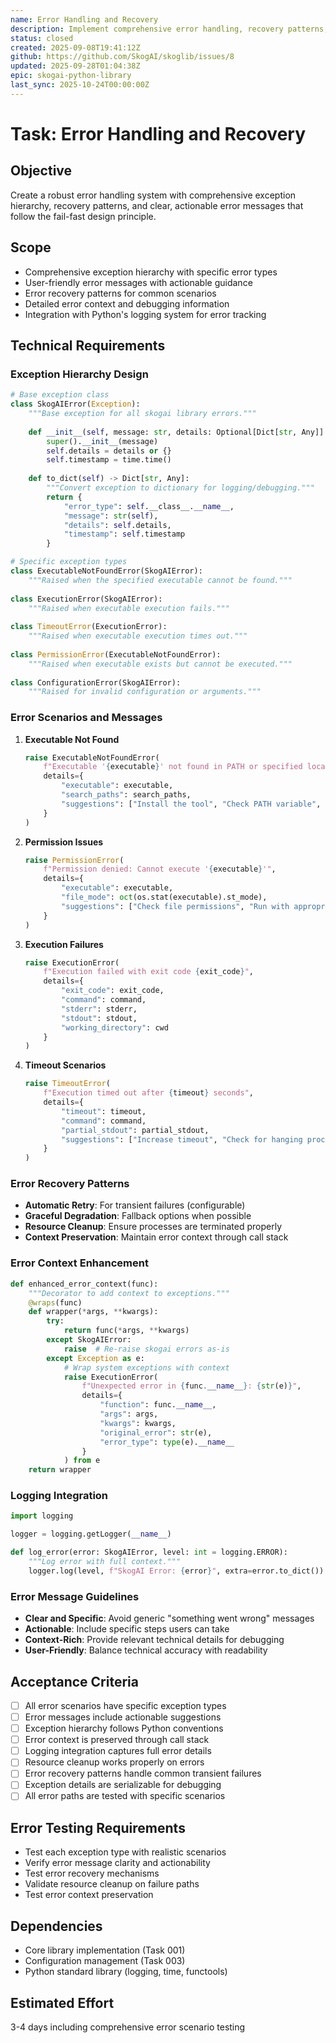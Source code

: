 ```yaml
---
name: Error Handling and Recovery
description: Implement comprehensive error handling, recovery patterns, and user-friendly error messages
status: closed
created: 2025-09-08T19:41:12Z
github: https://github.com/SkogAI/skoglib/issues/8
updated: 2025-09-28T01:04:38Z
epic: skogai-python-library
last_sync: 2025-10-24T00:00:00Z
---
```


# Task: Error Handling and Recovery

## Objective
Create a robust error handling system with comprehensive exception hierarchy, recovery patterns, and clear, actionable error messages that follow the fail-fast design principle.

## Scope
- Comprehensive exception hierarchy with specific error types
- User-friendly error messages with actionable guidance
- Error recovery patterns for common scenarios
- Detailed error context and debugging information
- Integration with Python's logging system for error tracking

## Technical Requirements

### Exception Hierarchy Design
```python
# Base exception class
class SkogAIError(Exception):
    """Base exception for all skogai library errors."""
    
    def __init__(self, message: str, details: Optional[Dict[str, Any]] = None):
        super().__init__(message)
        self.details = details or {}
        self.timestamp = time.time()
    
    def to_dict(self) -> Dict[str, Any]:
        """Convert exception to dictionary for logging/debugging."""
        return {
            "error_type": self.__class__.__name__,
            "message": str(self),
            "details": self.details,
            "timestamp": self.timestamp
        }

# Specific exception types
class ExecutableNotFoundError(SkogAIError):
    """Raised when the specified executable cannot be found."""
    
class ExecutionError(SkogAIError):
    """Raised when executable execution fails."""
    
class TimeoutError(ExecutionError):
    """Raised when executable execution times out."""
    
class PermissionError(ExecutableNotFoundError):
    """Raised when executable exists but cannot be executed."""
    
class ConfigurationError(SkogAIError):
    """Raised for invalid configuration or arguments."""
```

### Error Scenarios and Messages
1. **Executable Not Found**
   ```python
   raise ExecutableNotFoundError(
       f"Executable '{executable}' not found in PATH or specified location",
       details={
           "executable": executable,
           "search_paths": search_paths,
           "suggestions": ["Install the tool", "Check PATH variable", "Use absolute path"]
       }
   )
   ```

2. **Permission Issues**
   ```python
   raise PermissionError(
       f"Permission denied: Cannot execute '{executable}'",
       details={
           "executable": executable,
           "file_mode": oct(os.stat(executable).st_mode),
           "suggestions": ["Check file permissions", "Run with appropriate privileges"]
       }
   )
   ```

3. **Execution Failures**
   ```python
   raise ExecutionError(
       f"Execution failed with exit code {exit_code}",
       details={
           "exit_code": exit_code,
           "command": command,
           "stderr": stderr,
           "stdout": stdout,
           "working_directory": cwd
       }
   )
   ```

4. **Timeout Scenarios**
   ```python
   raise TimeoutError(
       f"Execution timed out after {timeout} seconds",
       details={
           "timeout": timeout,
           "command": command,
           "partial_stdout": partial_stdout,
           "suggestions": ["Increase timeout", "Check for hanging processes"]
       }
   )
   ```

### Error Recovery Patterns
- **Automatic Retry**: For transient failures (configurable)
- **Graceful Degradation**: Fallback options when possible
- **Resource Cleanup**: Ensure processes are terminated properly
- **Context Preservation**: Maintain error context through call stack

### Error Context Enhancement
```python
def enhanced_error_context(func):
    """Decorator to add context to exceptions."""
    @wraps(func)
    def wrapper(*args, **kwargs):
        try:
            return func(*args, **kwargs)
        except SkogAIError:
            raise  # Re-raise skogai errors as-is
        except Exception as e:
            # Wrap system exceptions with context
            raise ExecutionError(
                f"Unexpected error in {func.__name__}: {str(e)}",
                details={
                    "function": func.__name__,
                    "args": args,
                    "kwargs": kwargs,
                    "original_error": str(e),
                    "error_type": type(e).__name__
                }
            ) from e
    return wrapper
```

### Logging Integration
```python
import logging

logger = logging.getLogger(__name__)

def log_error(error: SkogAIError, level: int = logging.ERROR):
    """Log error with full context."""
    logger.log(level, f"SkogAI Error: {error}", extra=error.to_dict())
```

### Error Message Guidelines
- **Clear and Specific**: Avoid generic "something went wrong" messages
- **Actionable**: Include specific steps users can take
- **Context-Rich**: Provide relevant technical details for debugging
- **User-Friendly**: Balance technical accuracy with readability

## Acceptance Criteria
- [ ] All error scenarios have specific exception types
- [ ] Error messages include actionable suggestions
- [ ] Exception hierarchy follows Python conventions
- [ ] Error context is preserved through call stack
- [ ] Logging integration captures full error details
- [ ] Resource cleanup works properly on errors
- [ ] Error recovery patterns handle common transient failures
- [ ] Exception details are serializable for debugging
- [ ] All error paths are tested with specific scenarios

## Error Testing Requirements
- Test each exception type with realistic scenarios
- Verify error message clarity and actionability
- Test error recovery mechanisms
- Validate resource cleanup on failure paths
- Test error context preservation

## Dependencies
- Core library implementation (Task 001)
- Configuration management (Task 003)
- Python standard library (logging, time, functools)

## Estimated Effort
3-4 days including comprehensive error scenario testing